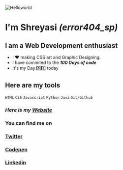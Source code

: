 ![Helloworld](https://github.com/error404-sp/images/blob/master/ezgif.com-video-to-gif.gif)

# I'm Shreyasi *(error404_sp)*

**I am a Web Development enthusiast**
---

* I :heart: making CSS art and Graphic Designing. 
* I have commited to the ***100 Days of code*** 
* It's my Day :nine::two: today
## Here are my tools
`HTML`
`CSS`
`Javascript`
`Python`
`Java`
`Git/Github`

### *Here is my  [Website](https://shreyasi.netlify.app/)*

### You can find me on 

### [Twitter](https://twitter.com/error404_sp)
### [Codepen](https://codepen.io/error404_sp)
### [Linkedin](https://www.linkedin.com/in/shreyasi-patil-54b18a190)
















